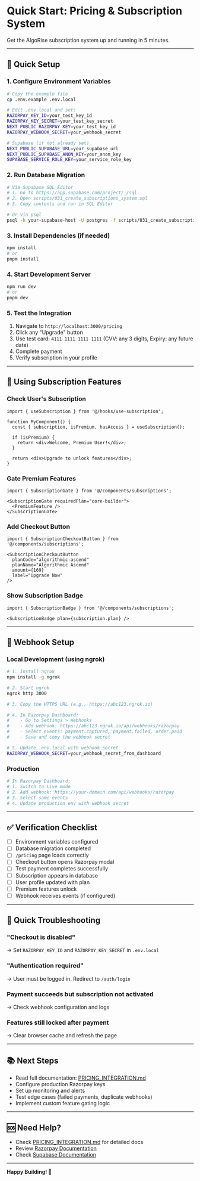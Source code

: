 # Quick Start: Pricing & Subscription System

Get the AlgoRise subscription system up and running in 5 minutes.

---

## 🚀 Quick Setup

### 1. Configure Environment Variables

```bash
# Copy the example file
cp .env.example .env.local

# Edit .env.local and set:
RAZORPAY_KEY_ID=your_test_key_id
RAZORPAY_KEY_SECRET=your_test_key_secret
NEXT_PUBLIC_RAZORPAY_KEY=your_test_key_id
RAZORPAY_WEBHOOK_SECRET=your_webhook_secret

# Supabase (if not already set)
NEXT_PUBLIC_SUPABASE_URL=your_supabase_url
NEXT_PUBLIC_SUPABASE_ANON_KEY=your_anon_key
SUPABASE_SERVICE_ROLE_KEY=your_service_role_key
```

### 2. Run Database Migration

```bash
# Via Supabase SQL Editor
# 1. Go to https://app.supabase.com/project/_/sql
# 2. Open scripts/031_create_subscriptions_system.sql
# 3. Copy contents and run in SQL Editor

# Or via psql
psql -h your-supabase-host -U postgres -f scripts/031_create_subscriptions_system.sql
```

### 3. Install Dependencies (if needed)

```bash
npm install
# or
pnpm install
```

### 4. Start Development Server

```bash
npm run dev
# or
pnpm dev
```

### 5. Test the Integration

1. Navigate to `http://localhost:3000/pricing`
2. Click any "Upgrade" button
3. Use test card: `4111 1111 1111 1111` (CVV: any 3 digits, Expiry: any future date)
4. Complete payment
5. Verify subscription in your profile

---

## 🎯 Using Subscription Features

### Check User's Subscription

```tsx
import { useSubscription } from '@/hooks/use-subscription';

function MyComponent() {
  const { subscription, isPremium, hasAccess } = useSubscription();

  if (isPremium) {
    return <div>Welcome, Premium User!</div>;
  }

  return <div>Upgrade to unlock features</div>;
}
```

### Gate Premium Features

```tsx
import { SubscriptionGate } from '@/components/subscriptions';

<SubscriptionGate requiredPlan="core-builder">
  <PremiumFeature />
</SubscriptionGate>
```

### Add Checkout Button

```tsx
import { SubscriptionCheckoutButton } from '@/components/subscriptions';

<SubscriptionCheckoutButton
  planCode="algorithmic-ascend"
  planName="Algorithmic Ascend"
  amount={169}
  label="Upgrade Now"
/>
```

### Show Subscription Badge

```tsx
import { SubscriptionBadge } from '@/components/subscriptions';

<SubscriptionBadge plan={subscription.plan} />
```

---

## 🔐 Webhook Setup

### Local Development (using ngrok)

```bash
# 1. Install ngrok
npm install -g ngrok

# 2. Start ngrok
ngrok http 3000

# 3. Copy the HTTPS URL (e.g., https://abc123.ngrok.io)

# 4. In Razorpay Dashboard:
#    - Go to Settings > Webhooks
#    - Add webhook: https://abc123.ngrok.io/api/webhooks/razorpay
#    - Select events: payment.captured, payment.failed, order.paid
#    - Save and copy the webhook secret

# 5. Update .env.local with webhook secret
RAZORPAY_WEBHOOK_SECRET=your_webhook_secret_from_dashboard
```

### Production

```bash
# In Razorpay Dashboard:
# 1. Switch to Live mode
# 2. Add webhook: https://your-domain.com/api/webhooks/razorpay
# 3. Select same events
# 4. Update production env with webhook secret
```

---

## ✅ Verification Checklist

- [ ] Environment variables configured
- [ ] Database migration completed
- [ ] `/pricing` page loads correctly
- [ ] Checkout button opens Razorpay modal
- [ ] Test payment completes successfully
- [ ] Subscription appears in database
- [ ] User profile updated with plan
- [ ] Premium features unlock
- [ ] Webhook receives events (if configured)

---

## 🐛 Quick Troubleshooting

### "Checkout is disabled"
→ Set `RAZORPAY_KEY_ID` and `RAZORPAY_KEY_SECRET` in `.env.local`

### "Authentication required"
→ User must be logged in. Redirect to `/auth/login`

### Payment succeeds but subscription not activated
→ Check webhook configuration and logs

### Features still locked after payment
→ Clear browser cache and refresh the page

---

## 📚 Next Steps

- Read full documentation: [PRICING_INTEGRATION.md](./PRICING_INTEGRATION.md)
- Configure production Razorpay keys
- Set up monitoring and alerts
- Test edge cases (failed payments, duplicate webhooks)
- Implement custom feature gating logic

---

## 🆘 Need Help?

- Check [PRICING_INTEGRATION.md](./PRICING_INTEGRATION.md) for detailed docs
- Review [Razorpay Documentation](https://razorpay.com/docs/)
- Check [Supabase Documentation](https://supabase.com/docs)

---

**Happy Building! 🚀**
